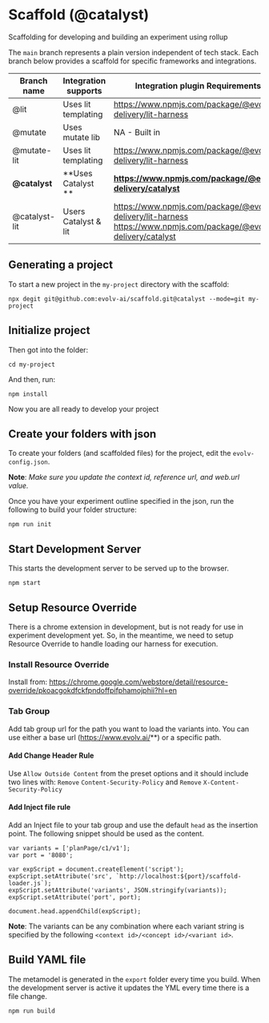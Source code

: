# Scaffold (@catalyst)

Scaffolding for developing and building an experiment using rollup

The `main` branch represents a plain version independent of tech stack. Each branch below provides a scaffold for specific frameworks and integrations.

| Branch name   | Integration supports | Integration plugin Requirements                                                                                     |
| ------------- | -------------------- | ------------------------------------------------------------------------------------------------------------------- |
| @lit          | Uses lit templating  | https://www.npmjs.com/package/@evolv-delivery/lit-harness                                                           |
| @mutate       | Uses mutate lib      | NA - Built in                                                                                                       |
| @mutate-lit   | Uses lit templating  | https://www.npmjs.com/package/@evolv-delivery/lit-harness                                                           |
| **@catalyst** | **Uses Catalyst **   | **https://www.npmjs.com/package/@evolv-delivery/catalyst**                                                          |
| @catalyst-lit | Users Catalyst & lit | https://www.npmjs.com/package/@evolv-delivery/lit-harness<br>https://www.npmjs.com/package/@evolv-delivery/catalyst |

## Generating a project

To start a new project in the `my-project` directory with the scaffold:

`npx degit git@github.com:evolv-ai/scaffold.git@catalyst --mode=git my-project`

## Initialize project

Then got into the folder:

`cd my-project`

And then, run:

`npm install`

Now you are all ready to develop your project

## Create your folders with json

To create your folders (and scaffolded files) for the project, edit the `evolv-config.json`.

**Note**: _Make sure you update the context id, reference url, and web.url value._

Once you have your experiment outline specified in the json, run the following to build your folder structure:

`npm run init`

## Start Development Server

This starts the development server to be served up to the browser.

```
npm start
```

## Setup Resource Override

There is a chrome extension in development, but is not ready for use in experiment development yet. So, in the meantime, we need to setup Resource Override to handle loading our harness for execution.

### Install Resource Override

Install from: https://chrome.google.com/webstore/detail/resource-override/pkoacgokdfckfpndoffpifphamojphii?hl=en

### Tab Group

Add tab group url for the path you want to load the variants into. You can use either a base url (https://www.evolv.ai/**) or a specific path.

#### Add Change Header Rule

Use `Allow Outside Content` from the preset options and it should include two lines with:
`Remove` `Content-Security-Policy` and
`Remove` `X-Content-Security-Policy`

#### Add Inject file rule

Add an Inject file to your tab group and use the default `head` as the insertion point.
The following snippet should be used as the content.

```
var variants = ['planPage/c1/v1'];
var port = '8080';

var expScript = document.createElement('script');
expScript.setAttribute('src', `http://localhost:${port}/scaffold-loader.js`);
expScript.setAttribute('variants', JSON.stringify(variants));
expScript.setAttribute('port', port);

document.head.appendChild(expScript);
```

**Note**: The variants can be any combination where each variant string is specified by the following `<context id>/<concept id>/<variant id>`.

## Build YAML file

The metamodel is generated in the `export` folder every time you build. When the development server is active it updates the YML every time there is a file change.

```zsh
npm run build
```
